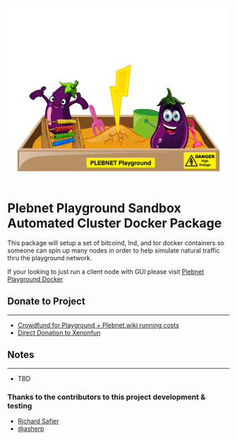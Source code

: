 ![create lnd wallet image](/images/PlebnetPlayground.png)
# Plebnet Playground Sandbox Automated Cluster Docker Package
This package will setup a set of bitcoind, lnd, and tor docker containers so someone can spin up many nodes in order to help simulate natural traffic thru the playground network. 

If your looking to just run a client node with GUI please visit [Plebnet Playground Docker](https://github.com/PLEBNET-PLAYGROUND/plebnet-playground-docker)
## Donate to Project
***
- [Crowdfund for Playground + Plebnet.wiki running costs](https://btcpay.xenon.fun/apps/477A5RjNYiRcHWZUm4di4V6DFLnx/crowdfund)
- [Direct Donation to Xenonfun](https://btcpay.xenon.fun/apps/41Cvr8bo3LgG42kmNyyDccvMzK2U/crowdfund)
## Notes
***
- TBD
### Thanks to the contributors to this project development & testing
- [Richard Safier](https://github.com/rsafier)
- [@asherp](https://github.com/asherp) 
